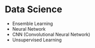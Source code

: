 # Data Science

- Ensemble Learning
- Neural Network
- CNN (Convolutional Neural Network)
- Unsupervised Learning

